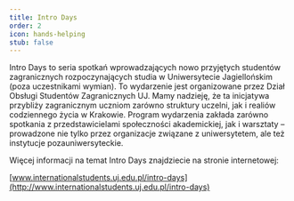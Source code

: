 ```yaml
---
title: Intro Days
order: 2
icon: hands-helping
stub: false
---
```

Intro Days to seria spotkań wprowadzających nowo przyjętych studentów zagranicznych rozpoczynających studia w Uniwersytecie Jagiellońskim (poza uczestnikami wymian). To wydarzenie jest organizowane przez Dział Obsługi Studentów Zagranicznych UJ. Mamy nadzieję, że ta inicjatywa przybliży zagranicznym uczniom zarówno struktury uczelni, jak i realiów codziennego życia w Krakowie. Program wydarzenia zakłada zarówno spotkania z przedstawicielami społeczności akademickiej, jak i warsztaty – prowadzone nie tylko przez organizacje związane z uniwersytetem, ale też instytucje pozauniwersyteckie. 

Więcej informacji na temat Intro Days znajdziecie na stronie internetowej: 

[www.internationalstudents.uj.edu.pl/intro-days](http://www.internationalstudents.uj.edu.pl/intro-days)